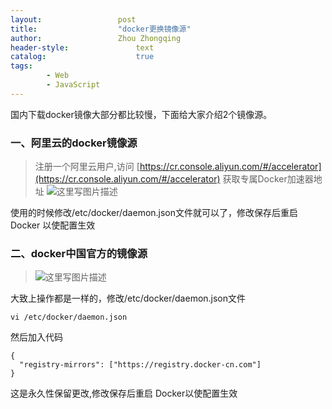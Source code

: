 ```yaml
---
layout:					post
title:					"docker更换镜像源"
author:					Zhou Zhongqing
header-style:				text
catalog:					true
tags:
		- Web
		- JavaScript
---
```

国内下载docker镜像大部分都比较慢，下面给大家介绍2个镜像源。


### 一、阿里云的docker镜像源
 > 注册一个阿里云用户,访问 [https://cr.console.aliyun.com/#/accelerator](https://cr.console.aliyun.com/#/accelerator) 获取专属Docker加速器地址
 > ![这里写图片描述](https://i-blog.csdnimg.cn/blog_migrate/2321c1619a521e66a41dd90eb1d3e172.png)
 
使用的时候修改/etc/docker/daemon.json文件就可以了，修改保存后重启 Docker 以使配置生效




### 二、docker中国官方的镜像源
> ![这里写图片描述](https://i-blog.csdnimg.cn/blog_migrate/c79dc16f28adfdf12ba574ad2d239b18.png)

大致上操作都是一样的，修改/etc/docker/daemon.json文件

```
vi /etc/docker/daemon.json
```

然后加入代码

```
{
  "registry-mirrors": ["https://registry.docker-cn.com"]
}
```
这是永久性保留更改,修改保存后重启 Docker以使配置生效